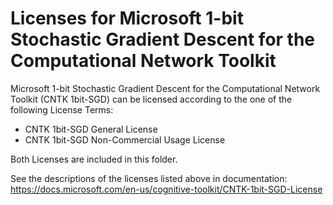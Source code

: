 # Licenses for Microsoft 1-bit Stochastic Gradient Descent for the Computational Network Toolkit

Microsoft 1-bit Stochastic Gradient Descent for the Computational Network Toolkit (CNTK 1bit-SGD) can be licensed according to the one of the following License Terms:

* CNTK 1bit-SGD General License
* CNTK 1bit-SGD Non-Commercial Usage License


Both Licenses are included in this folder.

See the descriptions of the licenses listed above in documentation: https://docs.microsoft.com/en-us/cognitive-toolkit/CNTK-1bit-SGD-License

